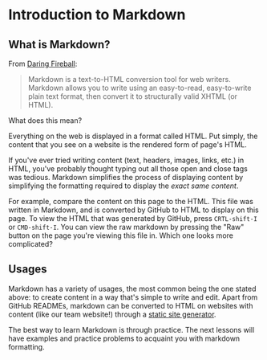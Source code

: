 # Introduction to Markdown

## What is Markdown?

From [Daring Fireball](https://daringfireball.net/projects/markdown/):
> Markdown is a text-to-HTML conversion tool for web writers. Markdown allows you to write using an easy-to-read, easy-to-write plain text format, then convert it to structurally valid XHTML (or HTML).

What does this mean?

Everything on the web is displayed in a format called HTML. Put simply, the content that you see on a website is the rendered form of page's HTML.

If you've ever tried writing content (text, headers, images, links, etc.) in HTML, you've probably thought typing out all those open and close tags was tedious. Markdown simplifies the process of displaying content by simplifying the formatting required to display the *exact same content*.

For example, compare the content on this page to the HTML. This file was written in Markdown, and is converted by GitHub to HTML to display on this page. To view the HTML that was generated by GitHub, press `CRTL-shift-I` or `CMD-shift-I`. You can view the raw markdown by pressing the "Raw" button on the page you're viewing this file in. Which one looks more complicated?

## Usages

Markdown has a variety of usages, the most common being the one stated above: to create content in a way that's simple to write and edit. Apart from GitHub READMEs, markdown can be converted to HTML on websites with content (like our team website!) through a [static site generator](https://medium.freecodecamp.org/static-sites-are-back-24d01a01f11a).

The best way to learn Markdown is through practice. The next lessons will have examples and practice problems to acquaint you with markdown formatting.
